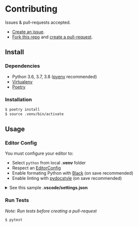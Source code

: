 # Contributing

Issues & pull-requests accepted.

- [Create an issue].
- [Fork this repo] and [create a pull-request].

## Install

### Dependencies

- Python 3.6, 3.7, 3.8 ([pyenv] recommended)
- [Virtualenv]
- [Poetry]

### Installation

```bash
$ poetry install
$ source .venv/bin/activate
```

## Usage

### Editor Config

You must configure your editor to:

- Select `python` from local **.venv** folder
- Respect an [EditorConfig]
- Enable formating Python with [Black] (on save recommended)
- Enable linting with [pydocstyle] (on save recommended)

<details><summary>See this sample <b>.vscode/settings.json</b></summary>
<p>

```json
{
  "python.formatting.provider": "black",
  "editor.formatOnSave": true,
  "python.linting.pydocstyleEnabled": true,
  "python.pythonPath": ".venv/bin/python"
}
```

</p>
</details>

### Run Tests

_Note: Run tests before creating a pull-request_

```bash
$ pytest
```

<!-- Links -->

[create an issue]: https://docs.github.com/en/github/managing-your-work-on-github/creating-an-issue
[fork this repo]: https://docs.github.com/en/github/getting-started-with-github/fork-a-repo
[create a pull-request]: https://docs.github.com/en/github/collaborating-with-issues-and-pull-requests/creating-a-pull-request
[black]: https://github.com/psf/black
[poetry]: https://python-poetry.org/docs/
[pyenv]: https://github.com/pyenv/pyenv
[pydocstyle]: https://pypi.org/project/pydocstyle/
[editorconfig]: https://editorconfig.org/
[virtualenv]: https://virtualenv.pypa.io/en/latest/
